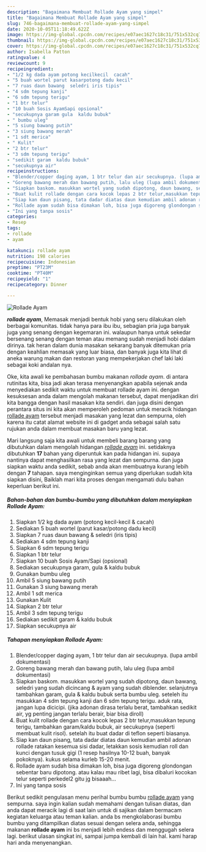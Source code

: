 ```yaml
---
description: "Bagaimana Membuat Rollade Ayam yang simpel"
title: "Bagaimana Membuat Rollade Ayam yang simpel"
slug: 746-bagaimana-membuat-rollade-ayam-yang-simpel
date: 2020-10-05T11:18:49.622Z
image: https://img-global.cpcdn.com/recipes/e07aec1627c18c31/751x532cq70/rollade-ayam-foto-resep-utama.jpg
thumbnail: https://img-global.cpcdn.com/recipes/e07aec1627c18c31/751x532cq70/rollade-ayam-foto-resep-utama.jpg
cover: https://img-global.cpcdn.com/recipes/e07aec1627c18c31/751x532cq70/rollade-ayam-foto-resep-utama.jpg
author: Isabella Patton
ratingvalue: 4
reviewcount: 9
recipeingredient:
- "1/2 kg dada ayam potong kecilkecil  cacah"
- "5 buah wortel parut kasarpotong dadu kecil"
- "7 ruas daun bawang  seledri iris tipis"
- "4 sdm tepung kanji"
- "6 sdm tepung terigu"
- "1 btr telur"
- "10 buah Sosis AyamSapi opsional"
- "secukupnya garam gula  kaldu bubuk"
- " bumbu uleg"
- "5 siung bawang putih"
- "3 siung bawang merah"
- "1 sdt merica"
- " Kulit"
- "2 btr telur"
- "3 sdm tepung terigu"
- "sedikit garam  kaldu bubuk"
- "secukupnya air"
recipeinstructions:
- "Blender/copper daging ayam, 1 btr telur dan air secukupnya. (lupa ambil dokumentasi)"
- "Goreng bawang merah dan bawang putih, lalu uleg (lupa ambil dokumentasi)"
- "Siapkan baskom. masukkan wortel yang sudah dipotong, daun bawang, seledri yang sudah dicincang &amp; ayam yang sudah diblender. selanjutnya tambahkan garam, gula &amp; kaldu bubuk serta bumbu uleg. seteleh itu masukkan 4 sdm tepung kanji dan 6 sdm tepung terigu. aduk rata, jangan lupa dicicipi. (jika adonan dirasa terlalu berat, tambahkan sedikit air, yg penting jangan terlalu berair, biar bisa diroll)"
- "Buat kulit rollade dengan cara kocok lepas 2 btr telur,masukkan tepung terigu, tambahkan garam/kaldu bubuk, air secukupnya (seperti membuat kulit risol). setelah itu buat dadar di teflon seperti biasanya."
- "Siap kan daun pisang, tata dadar diatas daun kemudian ambil adonan rollade ratakan kesemua sisi dadar, letakkan sosis kemudian roll dan kunci dengan tusuk gigi (1 resep hasilnya 10-12 buah, banyak pokoknya). kukus selama kurleb 15-20 menit."
- "Rollade ayam sudah bisa dimakan loh, bisa juga digoreng glondongan sebentar baru dipotong. atau kalau mau ribet lagi, bisa dibaluri kocokan telur seperti perkedel2 gitu jg bisaaah..."
- "Ini yang tanpa sosis"
categories:
- Resep
tags:
- rollade
- ayam

katakunci: rollade ayam 
nutrition: 198 calories
recipecuisine: Indonesian
preptime: "PT23M"
cooktime: "PT40M"
recipeyield: "1"
recipecategory: Dinner

---
```



![Rollade Ayam](https://img-global.cpcdn.com/recipes/e07aec1627c18c31/751x532cq70/rollade-ayam-foto-resep-utama.jpg)

<b><i>rollade ayam</i></b>, Memasak menjadi bentuk hobi yang seru dilakukan oleh berbagai komunitas. tidak hanya para ibu ibu, sebagian pria juga banyak juga yang senang dengan kegemaran ini. walaupun hanya untuk sekedar bersenang senang dengan teman atau memang sudah menjadi hobi dalam dirinya. tak heran dalam dunia masakan sekarang banyak ditemukan pria dengan keahlian memasak yang luar biasa, dan banyak juga kita lihat di aneka warung makan dan restoran yang mempekerjakan chef laki laki sebagai koki andalan nya.

Oke, kita awali ke pembahasan bumbu makanan <i>rollade ayam</i>. di antara rutinitas kita, bisa jadi akan terasa menyenangkan apabila sejenak anda menyediakan sedikit waktu untuk membuat rollade ayam ini. dengan kesuksesan anda dalam mengolah makanan tersebut, dapat menjadikan diri kita bangga dengan hasil masakan kita sendiri. dan juga disini dengan perantara situs ini kita akan memperoleh pedoman untuk meracik hidangan <u>rollade ayam</u> tersebut menjadi masakan yang lezat dan sempurna, oleh karena itu catat alamat website ini di gadget anda sebagai salah satu rujukan anda dalam membuat masakan baru yang lezat.




Mari langsung saja kita awali untuk membeli barang barang yang dibutuhkan dalam mengolah hidangan <u><i>rollade ayam</i></u> ini. setidaknya dibutuhkan <b>17</b> bahan yang diperuntuk kan pada hidangan ini. supaya nantinya dapat menghasilkan rasa yang lezat dan sempurna. dan juga siapkan waktu anda sedikit, sebab anda akan membuatnya kurang lebih dengan <b>7</b> tahapan. saya menginginkan semua yang diperlukan sudah kita siapkan disini, Baiklah mari kita proses dengan mengamati dulu bahan keperluan berikut ini.

<!--inarticleads1-->

##### Bahan-bahan dan bumbu-bumbu yang dibutuhkan dalam menyiapkan Rollade Ayam:

1. Siapkan 1/2 kg dada ayam (potong kecil-kecil &amp; cacah)
1. Sediakan 5 buah wortel (parut kasar/potong dadu kecil)
1. Siapkan 7 ruas daun bawang &amp; seledri (iris tipis)
1. Sediakan 4 sdm tepung kanji
1. Siapkan 6 sdm tepung terigu
1. Siapkan 1 btr telur
1. Siapkan 10 buah Sosis Ayam/Sapi (opsional)
1. Sediakan secukupnya garam, gula &amp; kaldu bubuk
1. Gunakan  bumbu uleg
1. Ambil 5 siung bawang putih
1. Gunakan 3 siung bawang merah
1. Ambil 1 sdt merica
1. Gunakan  Kulit
1. Siapkan 2 btr telur
1. Ambil 3 sdm tepung terigu
1. Sediakan sedikit garam &amp; kaldu bubuk
1. Siapkan secukupnya air




<!--inarticleads2-->

##### Tahapan menyiapkan Rollade Ayam:

1. Blender/copper daging ayam, 1 btr telur dan air secukupnya. (lupa ambil dokumentasi)
1. Goreng bawang merah dan bawang putih, lalu uleg (lupa ambil dokumentasi)
1. Siapkan baskom. masukkan wortel yang sudah dipotong, daun bawang, seledri yang sudah dicincang &amp; ayam yang sudah diblender. selanjutnya tambahkan garam, gula &amp; kaldu bubuk serta bumbu uleg. seteleh itu masukkan 4 sdm tepung kanji dan 6 sdm tepung terigu. aduk rata, jangan lupa dicicipi. (jika adonan dirasa terlalu berat, tambahkan sedikit air, yg penting jangan terlalu berair, biar bisa diroll)
1. Buat kulit rollade dengan cara kocok lepas 2 btr telur,masukkan tepung terigu, tambahkan garam/kaldu bubuk, air secukupnya (seperti membuat kulit risol). setelah itu buat dadar di teflon seperti biasanya.
1. Siap kan daun pisang, tata dadar diatas daun kemudian ambil adonan rollade ratakan kesemua sisi dadar, letakkan sosis kemudian roll dan kunci dengan tusuk gigi (1 resep hasilnya 10-12 buah, banyak pokoknya). kukus selama kurleb 15-20 menit.
1. Rollade ayam sudah bisa dimakan loh, bisa juga digoreng glondongan sebentar baru dipotong. atau kalau mau ribet lagi, bisa dibaluri kocokan telur seperti perkedel2 gitu jg bisaaah...
1. Ini yang tanpa sosis




Berikut sedikit pengulasan menu perihal bumbu bumbu <u>rollade ayam</u> yang sempurna. saya ingin kalian sudah memahami dengan tulisan diatas, dan anda dapat meracik lagi di saat lain untuk di sajikan dalam bermacam kegiatan keluarga atau teman kalian. anda bs mengkolaborasi bumbu bumbu yang ditampilkan diatas sesuai dengan selera anda, sehingga makanan <b>rollade ayam</b> ini bs menjadi lebih endess dan menggugah selera lagi. berikut ulasan singkat ini, sampai jumpa kembali di lain hal. kami harap hari anda menyenangkan.
